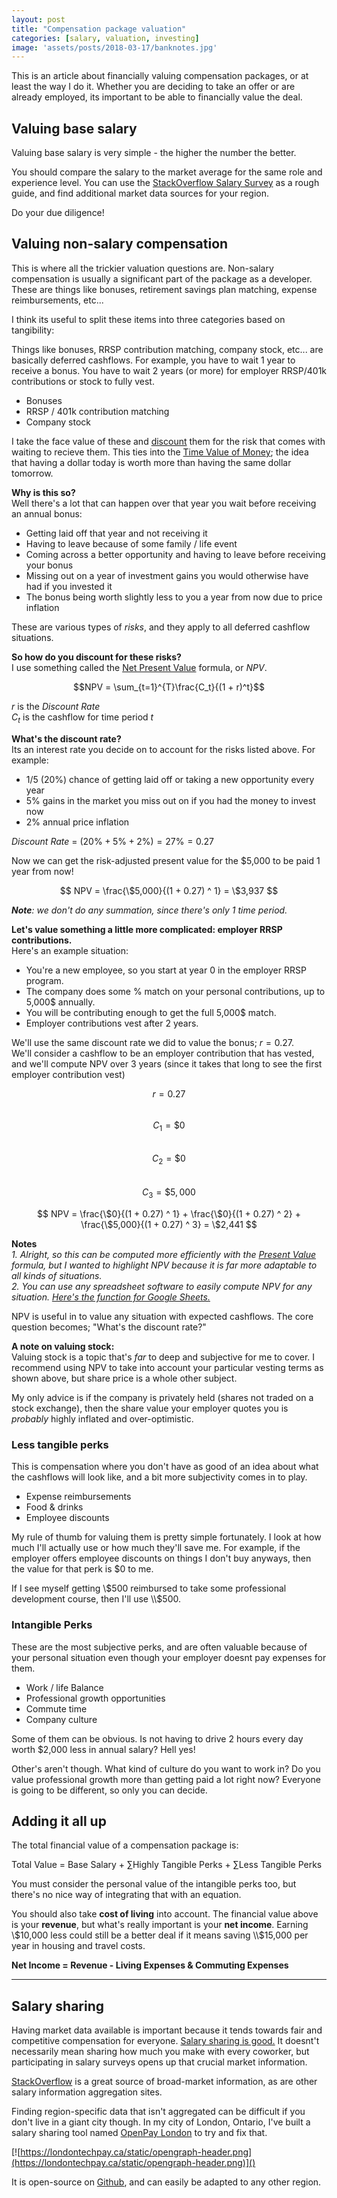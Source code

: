```yaml
---
layout: post
title: "Compensation package valuation" 
categories: [salary, valuation, investing]
image: 'assets/posts/2018-03-17/banknotes.jpg'
---
```


This is an article about financially valuing compensation packages, or at least the way I do it. Whether you are
deciding to take an offer or are already employed, its important to be able to financially value the deal.  

## Valuing base salary

Valuing base salary is very simple - the higher the number the better. 

You should compare the salary to the market average for the same role and experience level.
You can use the [StackOverflow Salary Survey](https://insights.stackoverflow.com/survey/2017)
as a rough guide, and find additional market data sources for your region.

Do your due diligence!

## Valuing non-salary compensation

This is where all the trickier valuation questions are. Non-salary compensation is usually a significant part of the package as a developer.
These are things like bonuses, retirement savings plan matching, expense reimbursements, etc...

I think its useful to split these items into three categories based on tangibility:

Things like bonuses, RRSP contribution matching, company stock, etc... are basically deferred cashflows. For example, you have to wait 1 year
to receive a bonus. You have to wait 2 years (or more) for employer RRSP/401k contributions or stock to fully vest. 

- Bonuses
- RRSP / 401k contribution matching
- Company stock

I take the face value of these and [discount](https://en.wikipedia.org/wiki/Discounted_cash_flow)
them for the risk that comes with waiting to recieve them. This ties into the [Time Value of Money](https://www.investopedia.com/terms/t/timevalueofmoney.asp);
 the idea that having a dollar today is worth more than having the same dollar tomorrow.

**Why is this so?**  
Well there's a lot that can happen over that year you wait before receiving an annual bonus:
- Getting laid off that year and not receiving it
- Having to leave because of some family / life event 
- Coming across a better opportunity and having to leave before receiving your bonus
- Missing out on a year of investment gains you would otherwise have had if you invested it
- The bonus being worth slightly less to you a year from now due to price inflation

These are various types of _risks_, and they apply to all deferred cashflow situations.

**So how do you discount for these risks?**  
I use something called the [Net Present Value](https://www.investopedia.com/terms/n/npv.asp) formula, or _NPV_.

$$NPV = \sum_{t=1}^{T}\frac{C_t}{(1 + r)^t}$$

$r$ is the _Discount Rate_  
$C_t$ is the cashflow for time period $t$

**What's the discount rate?**  
Its an interest rate you decide on to account for the risks listed above.
For example:
- 1/5 (20%) chance of getting laid off or taking a new opportunity every year
- 5% gains in the market you miss out on if you had the money to invest now
- 2% annual price inflation

_Discount Rate_ = $(20\% + 5\% + 2\%)= 27\% = 0.27$

Now we can get the risk-adjusted present value for the $5,000 to be paid 1 year from now!

$$ NPV = \frac{\$5,000}{(1 + 0.27) ^ 1}  = \$3,937 $$

_**Note**: we don't do any summation, since there's only 1 time period._

**Let's value something a little more complicated: employer RRSP contributions.**  
Here's an example situation:
- You're a new employee, so you start at year 0 in the employer RRSP program.
- The company does some % match on your personal contributions, up to 5,000$ annually.
- You will be contributing enough to get the full 5,000$ match.
- Employer contributions vest after 2 years. 

We'll use the same discount rate we did to value the bonus; $r = 0.27$.  
We'll consider a cashflow to be an employer contribution that has vested, and we'll compute NPV over 3 years (since it takes
that long to see the first employer contribution vest)  

$$r = 0.27$$  
$$C_1 = \$0 $$  
$$C_2 = \$0 $$  
$$C_3 = \$5,000 $$  

$$ NPV = \frac{\$0}{(1 + 0.27) ^ 1} + \frac{\$0}{(1 + 0.27) ^ 2} + \frac{\$5,000}{(1 + 0.27) ^ 3} = \$2,441 $$


**Notes**  
_1. Alright, so this can be computed more efficiently with the [Present Value](http://financeformulas.net/Present_Value.html) formula,
but I wanted to highlight NPV because it is far more adaptable to all kinds of situations._  
_2. You can use any spreadsheet software to easily compute NPV for any situation. [Here's the function for Google Sheets.](https://support.google.com/docs/answer/3093184?hl=en)_


NPV is useful in to value any situation with expected cashflows. The core question becomes; "What's the discount rate?" 

**A note on valuing stock:**  
Valuing stock is a topic that's _far_ to deep and subjective for me to cover. I recommend using NPV to take into account your
particular vesting terms as shown above, but share price is a whole other subject.

My only advice is if the company is privately held (shares not traded on a stock exchange), then the share value your
employer quotes you is _probably_ highly inflated and over-optimistic.

### Less tangible perks
This is compensation where you don't have as good of an idea about what the cashflows will look like, and a bit more
subjectivity comes in to play.

- Expense reimbursements
- Food & drinks
- Employee discounts

My rule of thumb for valuing them is pretty simple fortunately. I look at how much I'll actually use or how much they'll save me.
For example, if the employer offers employee discounts on things I don't buy anyways, then the value for that perk is $0 to me.

If I see myself getting \\$500 reimbursed to take some professional development course, then I'll use \\$500.  

### Intangible Perks
These are the most subjective perks, and are often valuable because of your personal situation even though your employer
doesnt pay expenses for them.

- Work / life Balance
- Professional growth opportunities
- Commute time
- Company culture

Some of them can be obvious. Is not having to drive 2 hours every day worth $2,000 less in annual salary? Hell yes! 

Other's aren't though. What kind of culture do you want to work in? Do you value professional growth more than getting
paid a lot right now? Everyone is going to be different, so only you can decide.


## Adding it all up

The total financial value of a compensation package is:

Total Value = Base Salary + $\sum$Highly Tangible Perks + $\sum$Less Tangible Perks 

You must consider the personal value of the intangible perks too, but there's no nice way of integrating that with an equation.

You should also take **cost of living** into account. The financial value above is your **revenue**, but what's really
important is your **net income**. Earning \\$10,000 less could still be a better deal if it means saving \\$15,000 per
year in housing and travel costs. 

**Net Income = Revenue - Living Expenses & Commuting Expenses**

---

## Salary sharing

Having market data available is important because it tends towards fair and competitive compensation for everyone.
[Salary sharing is good.](https://londontechpay.ca/about) It doesnt't necessarily mean sharing how much you make with
every coworker, but participating in salary surveys opens up that crucial market information.


[StackOverflow](https://insights.stackoverflow.com/survey/2017) is a great source of broad-market information, as are other
salary information aggregation sites.

Finding region-specific data that isn't aggregated can be difficult if you don't live in a giant city though.
In my city of London, Ontario, I've built a salary sharing tool named [OpenPay London](https://londontechpay.ca/) to try
and fix that.

[![https://londontechpay.ca/static/opengraph-header.png](https://londontechpay.ca/static/opengraph-header.png)]()

It is open-source on [Github](https://github.com/olestourko/open-tech-pay), and can easily be adapted to any other region.